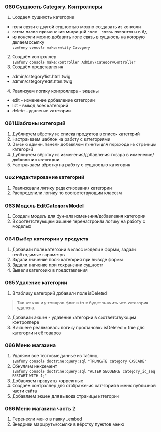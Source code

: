 ### 060 Сущность Category. Контроллеры

1. Создаём сущность категории

- поля связи с другой сущностью можно создавать из консоли
- затем после применения миграций поле - связь появится и в бд
- из консоли можно добавить поле связь в сущность на которую делаем ссылку  
  `symfony console make:entity Category`

2. Создаём контроллер  
   `symfony console make:controller Admin\\CategoryController`
3. Создаём представления

- admin/category/list.html.twig
- admin/category/edit.html.twig

4. Реализуем логику контроллера - экшены

- edit - изменение добавление категории
- list - вывод всех категорий
- delete - удаление категории

### 061 Шаблоны категорий

1. Дублируем вёрстку из списка продуктов в список категорий
2. Настраиваем шаблон на работу с категориями
3. В меню админ. панели добавляем пункты для перехода на страницы категорий
4. Дублируем вёрстку из изменения/добавления товара в изменение/добавление категории
5. Настраиваем вёрстку на работу с сущностью категория

### 062 Редактирование категорий

1. Реализовали логику редактирования категории
2. Распределили логику по соответствующим классам

### 063 Модель EditCategoryModel

1. Создали модель для фун-ала изменения/добавления категории
2. В соответствующем экшене перенастроили логику на работу с моделью

### 064 Выбор категории у продукта

1. Добавили поле категории в класс модели и формы, задали необходимые параметры
2. Задали значение полю категория при выводе формы
3. Задали значение при сохранении сущности
4. Вывели категорию в представления

### 065 Удаление категории

1. В таблицу категорий добавили поле isDeleted

> Так же как и у товаров флаг в true будет значить что категория удалена.

2. Добавили экшен - удаление категории в соответствующем контроллере
3. В экшене реализовали логику простановки isDeleted = true для категории и её товаров

### 066 Меню магазина

1. Удаляем все тестовые данные из таблиц.  
   `symfony console doctrine:query:sql "TRUNCATE category CASCADE"`
2. Обнуляем инкремент  
   `symfony console doctrine:query:sql "ALTER SEQUENCE category_id_seq RESTART WITH 1;"`
3. Добавляем продукты корректные
4. Создаём контроллер для отображения категорий в меню публичной части сайта
5. Добавляем экшен для вывода страницы категории

### 066 Меню магазина часть 2

1. Перенесли меню в папку _embed
2. Внедрили маршруты/ссылки в вёрстку пунктов меню